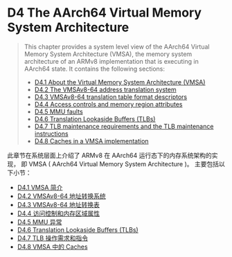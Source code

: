 # D4 The AArch64 Virtual Memory System Architecture

> This chapter provides a system level view 
 > of the AArch64 Virtual Memory System Architecture (VMSA),
 > the memory system architecture of an ARMv8 implementation that is executing in AArch64 state. 
>It contains the following sections:
 > * [D4.1 About the Virtual Memory System Architecture (VMSA)](d41_about_the_virtual_memory_system_architecture_v_.md)
 > * [D4.2 The VMSAv8-64 address translation system](d42_the_vmsav8-64_address_translation_system.md)
 > * [D4.3 VMSAv8-64 translation table format descriptors](d43_vmsav8-64_translation_table_format_descriptors.md)
 > * [D4.4 Access controls and memory region attributes](d44_access_controls_and_memory_region_attributes.md)
 > * [D4.5 MMU faults](d45_mmu_faults.md)
 > * [D4.6 Translation Lookaside Buffers (TLBs)](d46_translation_lookaside_buffers_tlbs.md)
 > * [D4.7 TLB maintenance requirements and the TLB maintenance instructions](d47_tlb_maintenance_requirements_and_the_tlb_maint.md)
 > * [D4.8 Caches in a VMSA implementation](d48_caches_in_a_vmsa_implementation.md)

此章节在系统层面上介绍了 ARMv8 在 AArch64 运行态下的内存系统架构的实现，
即 VMSA ( AArch64 Virtual Memory System Architecture )。
主要包括以下小节：

 * [D4.1 VMSA 简介](d41_about_the_virtual_memory_system_architecture_v_.md)
 * [D4.2 VMSAv8-64 地址转换系统](d42_the_vmsav8-64_address_translation_system.md)
 * [D4.3 VMSAv8-64 地址转换表](d43_vmsav8-64_translation_table_format_descriptors.md)
 * [D4.4 访问控制和内存区域属性](d44_access_controls_and_memory_region_attributes.md)
 * [D4.5 MMU 异常](d45_mmu_faults.md)
 * [D4.6 Translation Lookaside Buffers (TLBs)](d46_translation_lookaside_buffers_tlbs.md)
 * [D4.7 TLB 操作需求和指令](d47_tlb_maintenance_requirements_and_the_tlb_maint.md)
 * [D4.8 VMSA 中的 Caches](d48_caches_in_a_vmsa_implementation.md)